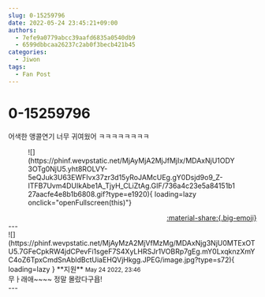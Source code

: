 ```yaml
---
slug: 0-15259796
date: 2022-05-24 23:45:21+09:00
authors:
  - 7efe9a0779abcc39aafd6835a0540db9
  - 6599dbbcaa26237c2ab0f3becb421b45
categories:
  - Jiwon
tags:
  - Fan Post
---
```


# 0-15259796

<div class="post-container" markdown="1">
<div class="content-container md-sidebar__scrollwrap" markdown="1">

어색한 앵콜연기 너무 귀여웠어 ㅋㅋㅋㅋㅋㅋㅋㅋ 
<figure markdown="1">
![](https://phinf.wevpstatic.net/MjAyMjA2MjJfMjIx/MDAxNjU1ODY3OTg0NjU5.yht8ROLVY-5eQJuk3U63EWFIvx37zr3d15yRoJAMcUEg.gY0Dsjd9o9_Z-ITFB7Uvm4DUIkAbe1A_TjyH_CLiZtAg.GIF/736a4c23e5a84151b127aacfe4e8b1b6808.gif?type=e1920){ loading=lazy onclick="openFullscreen(this)"}
</figure>


</div>
</div>

<div style="text-align: right;" markdown="1">
<a href="https://weverse.io/fromis9/fanpost/0-15259796" style="text-align: right;">:material-share:{.big-emoji}</a>
</div>
---

<div class="comments-container md-sidebar__scrollwrap" markdown="1">
<div class="comment" markdown="1">
<div class='id-container' markdown="1">
![](https://phinf.wevpstatic.net/MjAyMzA2MjVfMzMg/MDAxNjg3NjU0MTExOTU5.7GFeCpkRW4jdCPevFi1sgeF7S4XyLHRSJr1VOBRp7gEg.mY0LxqknzXmYC4oZ6TpxCmdSnAbldBctUiaEHQVjHkgg.JPEG/image.jpg?type=s72){ loading=lazy }
**<span class="artist">지원</span>** <small>May 24 2022, 23:46</small><br>
</div>
<div class='comment-body' markdown="1">
무ㅏ래애~~~~ 정말 몰랐다구욥!
</div>
</div>
</div>
---
